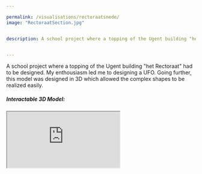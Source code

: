 ```yaml
---

permalink: /visualisations/rectoraatsnede/
image: "RectoraatSection.jpg"


description: A school project where a topping of the Ugent building "het Rectoraat" had to be designed. My enthousiasm led me to designing a UFO. 


---
```

<!-- Examples

        // Youtube video

    <div class="embed-responsive embed-responsive-16by9">
        <iframe class="embed-responsive-item rounded" 
            src=".." allowfullscreen>
        </iframe>
    </div>


        // Image

    <img class="img-fluid  rounded vis-img" src="../img/visualisations/wip/.." alt="{{page.title}}">


        // Sketchfab

    <div class="embed-responsive embed-responsive-16by9 ">
        <iframe class="embed-responsive-item rounded" title="{{page.title}}" 
            src='https://sketchfab.com/models/../embed?autospin=0.2&amp;autostart=1' 
            allow="autoplay; fullscreen; vr" mozallowfullscreen="true" webkitallowfullscreen="true">
        </iframe>
    </div>


        // Subtitle

    <h5> </h5>

--> 
<p>
    A school project where a topping of the Ugent building "het Rectoraat" had to be designed. My enthousiasm led me to designing a UFO. 
    Going further, this model was designed in 3D which allowed the complex shapes to be realized easily.
</p>

<h5>Interactable 3D Model:</h5>

<div class="embed-responsive embed-responsive-16by9 ">
    <iframe class="embed-responsive-item rounded" title="{{page.title}}" 
        src='https://sketchfab.com/models/ce9471461d894f89835c38177f71331f/embed?autospin=0.2&amp;autostart=1' 
        allow="autoplay; fullscreen; vr" mozallowfullscreen="true" webkitallowfullscreen="true">
    </iframe>
</div>
